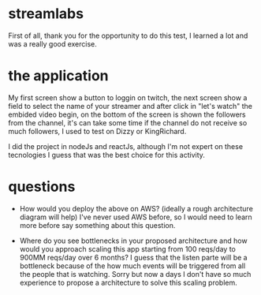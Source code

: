# streamlabs

First of all, thank you for the opportunity to do this test, I learned a lot and was a really good exercise.

# the application

My first screen show a button to loggin on twitch, the next screen show a field to select the name of your streamer and after click in "let's watch" the embided video begin, on the bottom of the screen is shown the followers from the channel, it's can take some time if the channel do not receive so much followers, I used to test on Dizzy or KingRichard.

I did the project in nodeJs and reactJs, although I'm not expert on these tecnologies I guess that was the best choice for this activity.

# questions

 - How would you deploy the above on AWS? (ideally a rough architecture diagram will help)
    I've never used AWS before, so I would need to learn more before say something about this question.

 - Where do you see bottlenecks in your proposed architecture and how would you approach scaling this app starting from 100 reqs/day to 900MM reqs/day over 6 months?
    I guess that the listen parte will be a bottleneck because of the how much events will be triggered from all the people that is watching. Sorry but now a days I don't have so much experience to propose a architecture to solve this scaling problem.